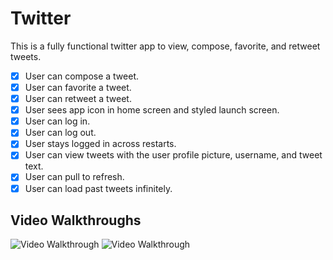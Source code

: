 # Twitter
This is a fully functional twitter app to view, compose, favorite, and retweet tweets.

- [X] User can compose a tweet. 
- [X] User can favorite a tweet. 
- [X] User can retweet a tweet. 
- [X] User sees app icon in home screen and styled launch screen. 
- [X] User can log in. 
- [X] User can log out. 
- [X] User stays logged in across restarts. 
- [X] User can view tweets with the user profile picture, username, and tweet text. 
- [X] User can pull to refresh. 
- [X] User can load past tweets infinitely. 

## Video Walkthroughs

<img src='https://imgur.com/3wVz5BK.gif' title='Video Walkthrough' width='' alt='Video Walkthrough' />

<img src='https://imgur.com/HjnpjsZ.gif' title='Video Walkthrough' width='' alt='Video Walkthrough' />


